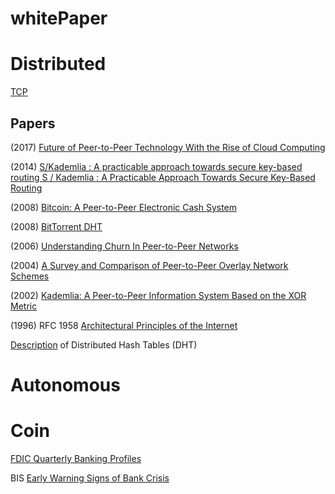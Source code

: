 # whitePaper

# Distributed

[TCP](https://datatracker.ietf.org/doc/html/rfc793)

## Papers

(2017) [Future of Peer-to-Peer Technology With the Rise of Cloud Computing](https://github.com/distributedAutonomousCoinOrganization/whitePaper/blob/main/futureOfPeerToPeerAndCloudComputing.pdf)

(2014) [S/Kademlia : A practicable approach towards secure key-based routing S / Kademlia : A Practicable Approach Towards Secure Key-Based Routing](https://github.com/distributedAutonomousCoinOrganization/whitePaper/blob/main/S:KademliaAPracticableApproachTowardsSecureKeyBasedRouting.pdf)

(2008) [Bitcoin: A Peer-to-Peer Electronic Cash System](https://bitcoin.org/bitcoin.pdf)

(2008) [BitTorrent DHT](https://www.bittorrent.org/beps/bep_0005.html)

(2006) [Understanding Churn In Peer-to-Peer Networks](https://github.com/distributedAutonomousCoinOrganization/whitePaper/blob/main/understandingChurnInPeerToPeerNetworks.pdf)

(2004) [A Survey and Comparison of Peer-to-Peer Overlay Network Schemes](https://github.com/distributedAutonomousCoinOrganization/whitePaper/blob/main/surveyAndComparisonOfPeerToPeerOverlayNetworkSchemes.pdf)

(2002) [Kademlia: A Peer-to-Peer Information System Based on the XOR Metric](https://github.com/distributedAutonomousCoinOrganization/whitePaper/blob/main/kademliaPeertoPeerInformationSystem.pdf)

(1996) RFC 1958 [Architectural Principles of the Internet](https://datatracker.ietf.org/doc/html/rfc1958)

[Description](https://blog.keep.network/distributed-hash-tables-49721094403d) of Distributed Hash Tables (DHT)

# Autonomous

# Coin

[FDIC Quarterly Banking Profiles](https://www.fdic.gov/analysis/quarterly-banking-profile/)

BIS [Early Warning Signs of Bank Crisis](https://www.bis.org/publ/qtrpdf/r_qt1803e.htm)

